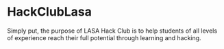 # HackClubLasa
Simply put, the purpose of LASA Hack Club is to help students of all levels of
experience reach their full potential through learning and hacking.
